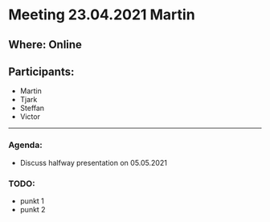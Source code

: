 # Meeting 23.04.2021 Martin

## Where: Online

## Participants:
 - Martin
 - Tjark
 - Steffan
 - Victor

---

### Agenda: 

 * Discuss halfway presentation on 05.05.2021

### TODO: 

* punkt 1
* punkt 2
